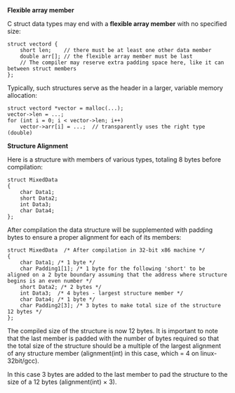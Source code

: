 **Flexible array member**

C struct data types may end with a **flexible array member** with no specified size:

    struct vectord {
        short len;    // there must be at least one other data member
        double arr[]; // the flexible array member must be last
        // The compiler may reserve extra padding space here, like it can between struct members
    };

Typically, such structures serve as the header in a larger, variable memory allocation:

    struct vectord *vector = malloc(...);
    vector->len = ...;
    for (int i = 0; i < vector->len; i++)
        vector->arr[i] = ...;  // transparently uses the right type (double)


**Structure Alignment**


Here is a structure with members of various types, totaling 8 bytes before compilation:

    struct MixedData
    {
        char Data1;
        short Data2;
        int Data3;
        char Data4;
    };

After compilation the data structure will be supplemented with padding bytes to ensure a proper alignment for each of its members:

    struct MixedData  /* After compilation in 32-bit x86 machine */
    {
        char Data1; /* 1 byte */
        char Padding1[1]; /* 1 byte for the following 'short' to be aligned on a 2 byte boundary assuming that the address where structure begins is an even number */
        short Data2; /* 2 bytes */
        int Data3;  /* 4 bytes - largest structure member */
        char Data4; /* 1 byte */
        char Padding2[3]; /* 3 bytes to make total size of the structure 12 bytes */
    };

The compiled size of the structure is now 12 bytes. It is important to note that the last member is padded with the number of bytes required so that the total size of the structure should be a multiple of the largest alignment of any structure member (alignment(int) in this case, which = 4 on linux-32bit/gcc).

In this case 3 bytes are added to the last member to pad the structure to the size of a 12 bytes (alignment(int) × 3). 
